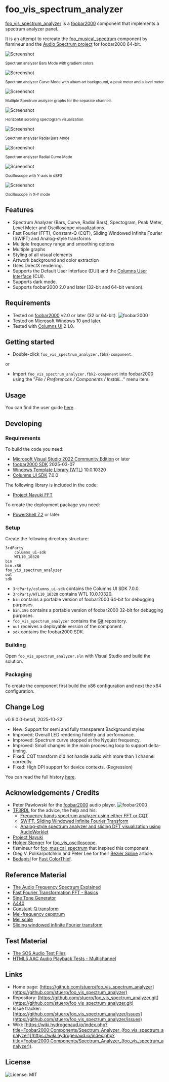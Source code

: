 
# foo_vis_spectrum_analyzer

[foo_vis_spectrum_analyzer](https://github.com/stuerp/foo_vis_spectrum_analyzer/releases) is a [foobar2000](https://www.foobar2000.org/) component that implements a spectrum analyzer panel.

It is an attempt to recreate the [foo_musical_spectrum](https://wiki.hydrogenaud.io/index.php?title=Foobar2000:Components/Musical_Spectrum_(foo_musical_spectrum)) component by fismineur 
and the [Audio Spectrum project](https://codepen.io/TF3RDL/pen/poQJwRW) for foobar2000 64-bit.

![Screenshot](assets/Bars.png?raw=true "Screenshot")

<sup>Spectrum analyzer Bars Mode with gradient colors</sup>

![Screenshot](assets/Curve.png?raw=true "Screenshot")

<sup>Spectrum analyzer Curve Mode with album art background, a peak meter and a level meter</sup>

![Screenshot](assets/MultipleGraphs.png?raw=true "Screenshot")

<sup>Multiple Spectrum analyzer graphs for the separate channels</sup>

![Screenshot](assets/Spectogram.png?raw=true "Screenshot")

<sup>Horizontal scrolling spectogram visualization</sup>

![Screenshot](assets/Radial-Bars.png?raw=true "Screenshot")

<sup>Spectrum analyzer Radial Bars Mode</sup>

![Screenshot](assets/Radial-Curve.png?raw=true "Screenshot")

<sup>Spectrum analyzer Radial Curve Mode</sup>

![Screenshot](assets/Oscilloscope.png?raw=true "Screenshot")

<sup>Oscilloscope with Y-axis in dBFS</sup>

![Screenshot](assets/Oscilloscope-XY.png?raw=true "Screenshot")

<sup>Oscilloscope in X-Y mode</sup>

## Features

- Spectrum Analyzer (Bars, Curve, Radial Bars), Spectogram, Peak Meter, Level Meter and Oscilloscope visualizations.
- Fast Fourier (FFT), Constant-Q (CQT), Sliding Windowed Infinite Fourier (SWIFT) and Analog-style transforms
- Multiple frequency range and smoothing options
- Multiple graphs
- Styling of all visual elements
- Artwork background and color extraction
- Uses DirectX rendering.
- Supports the Default User Interface (DUI) and the [Columns User Interface](https://yuo.be/columns-ui) (CUI).
- Supports dark mode.
- Supports foobar2000 2.0 and later (32-bit and 64-bit version).

## Requirements

- Tested on [foobar2000](https://www.foobar2000.org/download) v2.0 or later (32 or 64-bit). ![foobar2000](https://www.foobar2000.org/button-small.png)
- Tested on Microsoft Windows 10 and later.
- Tested with [Columns UI](https://yuo.be/columns-ui) 2.1.0.

## Getting started

- Double-click `foo_vis_spectrum_analyzer.fbk2-component`.

or

- Import `foo_vis_spectrum_analyzer.fbk2-component` into foobar2000 using the "*File / Preferences / Components / Install...*" menu item.

## Usage

You can find the user guide [here](docs/README.md).

## Developing

### Requirements

To build the code you need:

- [Microsoft Visual Studio 2022 Community Edition](https://visualstudio.microsoft.com/downloads/) or later
- [foobar2000 SDK](https://www.foobar2000.org/SDK) 2025-03-07
- [Windows Template Library (WTL)](https://github.com/Win32-WTL/WTL) 10.0.10320
- [Columns UI SDK](https://yuo.be/columns-ui-sdk) 7.0.0

The following library is included in the code:

- [Project Nayuki FFT](https://www.nayuki.io/page/free-small-fft-in-multiple-languages)

To create the deployment package you need:

- [PowerShell 7.2](https://github.com/PowerShell/PowerShell) or later

### Setup

Create the following directory structure:

    3rdParty
        columns_ui-sdk
        WTL10_10320
    bin
    bin.x86
    foo_vis_spectrum_analyzer
    out
    sdk

- `3rdParty/columns_ui-sdk` contains the Columns UI SDK 7.0.0.
- `3rdParty/WTL10_10320` contains WTL 10.0.10320.
- `bin` contains a portable version of foobar2000 64-bit for debugging purposes.
- `bin.x86` contains a portable version of foobar2000 32-bit for debugging purposes.
- `foo_vis_spectrum_analyzer` contains the [Git](https://github.com/stuerp/foo_vis_spectrum_analyzer) repository.
- `out` receives a deployable version of the component.
- `sdk` contains the foobar2000 SDK.

### Building

Open `foo_vis_spectrum_analyzer.sln` with Visual Studio and build the solution.

### Packaging

To create the component first build the x86 configuration and next the x64 configuration.

## Change Log

v0.9.0.0-beta1, 2025-10-22

- New: Support for semi and fully transparent Background styles.
- Improved; Overall LED rendering fidelity and performance.
- Improved: Spectrum curve stopped at the Nyquist frequency.
- Improved: Small changes in the main processing loop to support delta-timing.
- Fixed: CQT transform did not handle audio with more than 1 channel correctly.
- Fixed: High DPI support for device contexts. (Regression)
 
You can read the full history [here](docs/History.md).

## Acknowledgements / Credits

- Peter Pawlowski for the [foobar2000](https://www.foobar2000.org/) audio player. ![foobar2000](https://www.foobar2000.org/button-small.png)
- [TF3RDL](https://codepen.io/TF3RDL/pens/) for the advice, the help and his:
  - [Frequency bands spectrum analyzer using either FFT or CQT](https://codepen.io/TF3RDL/pen/poQJwRW)
  - [SWIFT, Sliding Windowed Infinite Fourier Transform](https://codepen.io/TF3RDL/pen/JjBzjeY)
  - [Analog-style spectrum analyzer and sliding DFT visualization using AudioWorklet](https://codepen.io/TF3RDL/pen/MWLzPoO)
- [Project Nayuki](https://www.nayuki.io/page/free-small-fft-in-multiple-languages)
- [Holger Stenger](https://github.com/stengerh) for [foo_vis_oscilloscope](https://github.com/stengerh/foo_vis_oscilloscope_d2d).
- fismineur for [foo_musical_spectrum](https://wiki.hydrogenaud.io/index.php?title=Foobar2000:Components/Musical_Spectrum_(foo_musical_spectrum)) that inspired this component.
- Oleg V. Polikarpotchkin and Peter Lee for their [Bezier Spline](https://www.codeproject.com/Articles/31859/Draw-a-Smooth-Curve-through-a-Set-of-2D-Points-wit) article.
- [Bedapisl](https://github.com/bedapisl) for [Fast ColorThief](https://github.com/bedapisl/fast-colorthief).

## Reference Material

- [The Audio Frequency Spectrum Explained](https://www.headphonesty.com/2020/02/audio-frequency-spectrum-explained)
- [Fast Fourier Transformation FFT - Basics](https://www.nti-audio.com/en/support/know-how/fast-fourier-transform-fft)
- [Sine Tone Generator](https://www.audiocheck.net/audiofrequencysignalgenerator_sinetone.php)
- [A440](https://en.wikipedia.org/wiki/A440_(pitch_standard))
- [Constant-Q transform](https://en.wikipedia.org/wiki/Constant-Q_transform)
- [Mel-frequency cepstrum](https://en.wikipedia.org/wiki/Mel-frequency_cepstrum)
- [Mel scale](https://en.wikipedia.org/wiki/Mel_scale)
- [Sliding windowed infinite Fourier transform](https://en.wikipedia.org/wiki/Sliding_DFT)

## Test Material

- [The SOS Audio Test Files](https://www.soundonsound.com/techniques/sos-audio-test-files)
- [HTML5 AAC Audio Playback Tests - Multichannel](https://www2.iis.fraunhofer.de/AAC/multichannel.html)

## Links

- Home page: [https://github.com/stuerp/foo_vis_spectrum_analyzer](https://github.com/stuerp/foo_vis_spectrum_analyzer)
- Repository: [https://github.com/stuerp/foo_vis_spectrum_analyzer.git](https://github.com/stuerp/foo_vis_spectrum_analyzer.git)
- Issue tracker: [https://github.com/stuerp/foo_vis_spectrum_analyzer/issues](https://github.com/stuerp/foo_vis_spectrum_analyzer/issues)
- Wiki: [https://wiki.hydrogenaud.io/index.php?title=Foobar2000:Components/Spectrum_Analyzer_(foo_vis_spectrum_analyzer)](https://wiki.hydrogenaud.io/index.php?title=Foobar2000:Components/Spectrum_Analyzer_(foo_vis_spectrum_analyzer)).
## License

![License: MIT](https://img.shields.io/badge/license-MIT-yellow.svg)
